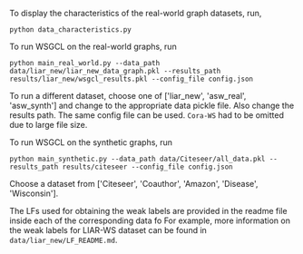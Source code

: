 To display the characteristics of the real-world graph datasets, run,
```
python data_characteristics.py
```

To run WSGCL on the real-world graphs, run
```
python main_real_world.py --data_path data/liar_new/liar_new_data_graph.pkl --results_path results/liar_new/wsgcl_results.pkl --config_file config.json
```

To run a different dataset, choose one of ['liar_new', 'asw_real', 'asw_synth'] and change to the appropriate data pickle file. Also change the results path. The same config file can be used. `Cora-WS` had to be omitted due to large file size.

To run WSGCL on the synthetic graphs, run
```
python main_synthetic.py --data_path data/Citeseer/all_data.pkl --results_path results/citeseer --config_file config.json
```

Choose a dataset from ['Citeseer', 'Coauthor', 'Amazon', 'Disease', 'Wisconsin'].

The LFs used for obtaining the weak labels are provided in the readme file inside each of the corresponding data fo
For example, more information on the weak labels for LIAR-WS dataset can be found in `data/liar_new/LF_README.md`.
